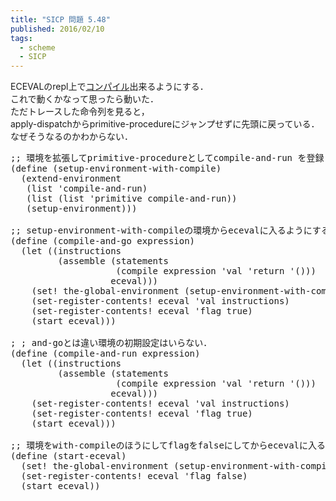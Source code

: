 ```yaml
---
title: "SICP 問題 5.48"
published: 2016/02/10
tags:
  - scheme
  - SICP
---
```


<p>ECEVALのrepl上で<a class="keyword" href="http://d.hatena.ne.jp/keyword/%A5%B3%A5%F3%A5%D1%A5%A4%A5%EB">コンパイル</a>出来るようにする．<br/>
これで動くかなって思ったら動いた．<br/>
ただトレースした命令列を見ると，<br/>
apply-dispatchからprimitive-procedureにジャンプせずに先頭に戻っている．<br/>
なぜそうなるのかわからない．</p>

<pre class="code lang-scheme" data-lang="scheme" data-unlink><span class="synComment">;; 環境を拡張してprimitive-procedureとしてcompile-and-run を登録</span>
<span class="synSpecial">(</span><span class="synStatement">define</span> <span class="synSpecial">(</span>setup-environment-with-compile<span class="synSpecial">)</span>
  <span class="synSpecial">(</span>extend-environment
   <span class="synSpecial">(</span><span class="synIdentifier">list</span> <span class="synSpecial">'</span>compile-and-run<span class="synSpecial">)</span>
   <span class="synSpecial">(</span><span class="synIdentifier">list</span> <span class="synSpecial">(</span><span class="synIdentifier">list</span> <span class="synSpecial">'</span>primitive compile-and-run<span class="synSpecial">))</span>
   <span class="synSpecial">(</span>setup-environment<span class="synSpecial">)))</span>

<span class="synComment">;; setup-environment-with-compileの環境からecevalに入るようにする</span>
<span class="synSpecial">(</span><span class="synStatement">define</span> <span class="synSpecial">(</span>compile-and-go expression<span class="synSpecial">)</span>
  <span class="synSpecial">(</span><span class="synStatement">let</span> <span class="synSpecial">((</span>instructions
         <span class="synSpecial">(</span>assemble <span class="synSpecial">(</span>statements
                    <span class="synSpecial">(</span>compile expression <span class="synSpecial">'</span>val <span class="synSpecial">'</span>return <span class="synSpecial">'()))</span>
                   eceval<span class="synSpecial">)))</span>
    <span class="synSpecial">(</span><span class="synStatement">set!</span> the-global-environment <span class="synSpecial">(</span>setup-environment-with-compile<span class="synSpecial">))</span>
    <span class="synSpecial">(</span>set-register-contents! eceval <span class="synSpecial">'</span>val instructions<span class="synSpecial">)</span>
    <span class="synSpecial">(</span>set-register-contents! eceval <span class="synSpecial">'</span>flag true<span class="synSpecial">)</span>
    <span class="synSpecial">(</span>start eceval<span class="synSpecial">)))</span>

<span class="synComment">; ; and-goとは違い環境の初期設定はいらない．</span>
<span class="synSpecial">(</span><span class="synStatement">define</span> <span class="synSpecial">(</span>compile-and-run expression<span class="synSpecial">)</span>
  <span class="synSpecial">(</span><span class="synStatement">let</span> <span class="synSpecial">((</span>instructions
         <span class="synSpecial">(</span>assemble <span class="synSpecial">(</span>statements
                    <span class="synSpecial">(</span>compile expression <span class="synSpecial">'</span>val <span class="synSpecial">'</span>return <span class="synSpecial">'()))</span>
                   eceval<span class="synSpecial">)))</span>
    <span class="synSpecial">(</span>set-register-contents! eceval <span class="synSpecial">'</span>val instructions<span class="synSpecial">)</span>
    <span class="synSpecial">(</span>set-register-contents! eceval <span class="synSpecial">'</span>flag true<span class="synSpecial">)</span>
    <span class="synSpecial">(</span>start eceval<span class="synSpecial">)))</span>

<span class="synComment">;; 環境をwith-compileのほうにしてflagをfalseにしてからecevalに入る．</span>
<span class="synSpecial">(</span><span class="synStatement">define</span> <span class="synSpecial">(</span>start-eceval<span class="synSpecial">)</span>
  <span class="synSpecial">(</span><span class="synStatement">set!</span> the-global-environment <span class="synSpecial">(</span>setup-environment-with-compile<span class="synSpecial">))</span>
  <span class="synSpecial">(</span>set-register-contents! eceval <span class="synSpecial">'</span>flag false<span class="synSpecial">)</span>
  <span class="synSpecial">(</span>start eceval<span class="synSpecial">))</span>
</pre>



